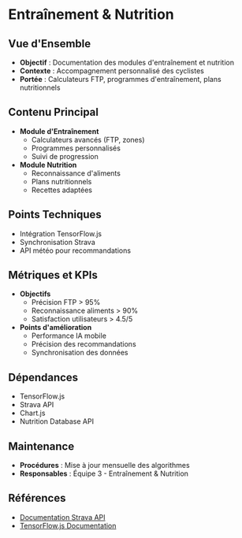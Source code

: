 # Entraînement & Nutrition

## Vue d'Ensemble
- **Objectif** : Documentation des modules d'entraînement et nutrition
- **Contexte** : Accompagnement personnalisé des cyclistes
- **Portée** : Calculateurs FTP, programmes d'entraînement, plans nutritionnels

## Contenu Principal
- **Module d'Entraînement**
  - Calculateurs avancés (FTP, zones)
  - Programmes personnalisés
  - Suivi de progression
- **Module Nutrition**
  - Reconnaissance d'aliments
  - Plans nutritionnels
  - Recettes adaptées

## Points Techniques
- Intégration TensorFlow.js
- Synchronisation Strava
- API météo pour recommandations

## Métriques et KPIs
- **Objectifs**
  - Précision FTP > 95%
  - Reconnaissance aliments > 90%
  - Satisfaction utilisateurs > 4.5/5
- **Points d'amélioration**
  - Performance IA mobile
  - Précision des recommandations
  - Synchronisation des données

## Dépendances
- TensorFlow.js
- Strava API
- Chart.js
- Nutrition Database API

## Maintenance
- **Procédures** : Mise à jour mensuelle des algorithmes
- **Responsables** : Équipe 3 - Entraînement & Nutrition

## Références
- [Documentation Strava API](https://developers.strava.com/)
- [TensorFlow.js Documentation](https://www.tensorflow.org/js)

